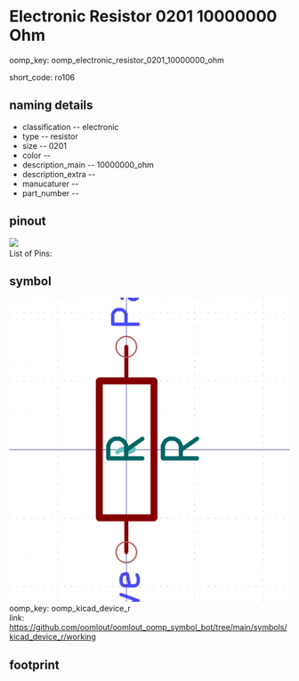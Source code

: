 # Electronic Resistor 0201 10000000 Ohm
oomp_key: oomp_electronic_resistor_0201_10000000_ohm  

short_code: ro106
## naming details
* classification -- electronic
* type -- resistor
* size -- 0201
* color -- 
* description_main -- 10000000_ohm
* description_extra -- 
* manucaturer -- 
* part_number -- 
## pinout
![](working_pinout_600.png)  
List of Pins:

## symbol

![](symbol/0/working/working_600.png)  
oomp_key: oomp_kicad_device_r  
link: https://github.com/oomlout/oomlout_oomp_symbol_bot/tree/main/symbols/kicad_device_r/working  


## footprint
